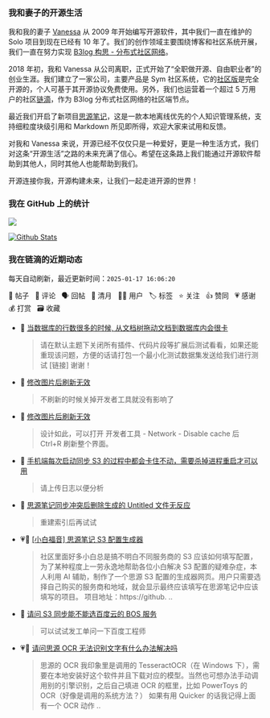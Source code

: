 ### 我和妻子的开源生活

我和我的妻子 [Vanessa](https://github.com/Vanessa219) 从 2009 年开始编写开源软件，其中我们一直在维护的 Solo 项目到现在已经有 10 年了。我们的创作领域主要围绕博客和社区系统开展，我们一直在努力实现 [B3log 构思 - 分布式社区网络](https://ld246.com/article/1546941897596)。

2018 年初，我和 Vanessa 从公司离职，正式开始了“全职做开源、自由职业者”的创业生涯。我们建立了一家公司，主要产品是 Sym 社区系统，它的[社区版](https://github.com/88250/symphony)是完全开源的，个人可基于其开源协议免费使用。另外，我们也运营着一个超过 5 万用户的社区[链滴](https://ld246.com)，作为 B3log 分布式社区网络的社区端节点。

最近我们开启了新项目[思源笔记](https://github.com/siyuan-note/siyuan)，这是一款本地离线优先的个人知识管理系统，支持细粒度块级引用和 Markdown 所见即所得，欢迎大家来试用和反馈。

对我和 Vanessa 来说，开源已经不仅仅只是一种爱好，更是一种生活方式，我们对这条“开源生活”之路的未来充满了信心。希望在这条路上我们能通过开源软件帮助到其他人，同时其他人也能帮助到我们。

开源连接你我，开源构建未来，让我们一起走进开源的世界！

### 我在 GitHub 上的统计

<a title="Hits" target="_blank" href="https://github.com/88250/88250"><img src="https://hits.b3log.org/88250/88250.svg"></a>

[![Github Stats](https://github-readme-stats.vercel.app/api?username=88250&theme=tokyonight&show_icons=true)](https://github.com/88250)

<!--events start -->

### 我在链滴的近期动态

每天自动刷新，最近更新时间：`2025-01-17 16:06:20`

📝 帖子 &nbsp; 💬 评论 &nbsp; 🗣 回帖 &nbsp; 🌙 清月 &nbsp; 👨‍💻 用户 &nbsp; 🏷️ 标签 &nbsp; ⭐️ 关注 &nbsp; 👍 赞同 &nbsp; 💗 感谢 &nbsp; 💰 打赏 &nbsp; 🗃 收藏

* 💬 [当数据库的行数很多的时候, 从文档树拖动文档到数据库内会很卡](https://ld246.com/article/1737076422608/comment/1737086834198#comments)

  > 请在默认主题下关闭所有插件、代码片段等扩展后测试看看，如果还能重现该问题，方便的话请打包一个最小化测试数据集发送给我们进行测试 [链接] 谢谢！
* 💬 [修改图片后刷新无效](https://ld246.com/article/1737085126509/comment/1737086063049#comments)

  > 不刷新的时候关掉开发者工具就没有影响了
* 💬 [修改图片后刷新无效](https://ld246.com/article/1737085126509/comment/1737085474621#comments)

  > 设计如此，可以打开 开发者工具 - Network - Disable cache 后 Ctrl+R 刷新整个界面。
* 💬 [手机端每次启动同步 S3 的过程中都会卡住不动，需要杀掉进程重启才可以用](https://ld246.com/article/1737079043975/comment/1737081921584#comments)

  > 请上传日志以便分析
* 💬 [思源笔记同步冲突后删除生成的 Untitled 文件无反应](https://ld246.com/article/1737078748202/comment/1737078908449#comments)

  > 重建索引后再试试
* 💗📝 [[小白福音] 思源笔记 S3 配置生成器](https://ld246.com/article/1737036381913)

  > 社区里面好多小白总是搞不明白不同服务商的 S3 应该如何填写配置，为了某种程度上一劳永逸地帮助各位小白解决 S3 配置的疑难杂症，本人利用 AI 辅助，制作了一个思源 S3 配置的生成器网页。用户只需要选择自己购买的服务商和地域，就会显示最终应该填写在思源笔记中应该填写的项目。 项目地址：https://github. ..
* 💬 [请问 S3 同步能不能选百度云的 BOS 服务](https://ld246.com/article/1737017262200/comment/1737029913123#comments)

  > 可以试试发工单问一下百度工程师
* 💗💬 [请问思源 OCR 无法识别文字有什么办法解决吗](https://ld246.com/article/1737019057310/comment/1737023126590#comments)

  > 思源的 OCR 我印象里是调用的 TesseractOCR（在 Windows 下），需要在本地安装好这个软件并且下载对应的模型。当然也可想办法手动调用别的引擎识别，之后自己填进 OCR 的框里，比如 PowerToys 的 OCR（好像是调用的系统方法？） 如果有用 Quicker 的话我记得上面有一个 OCR 动作 ..


<!--events end -->
